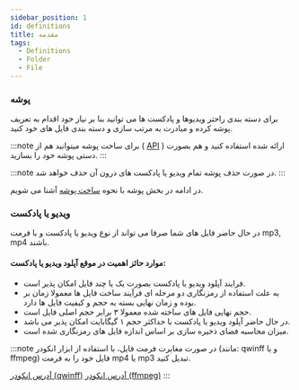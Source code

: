 ```yaml
---
sidebar_position: 1
id: definitions
title: مقدمه
tags:
  - Definitions
  - Folder
  - File
---
```


### پوشه

برای دسته بندی راحتر ویدیوها و پادکست ها می توانید بنا بر نیاز خود اقدام به تعریف پوشه کرده و مبادرت به مرتب سازی و دسته
بندی فایل های خود کنید.

:::note
برای ساخت پوشه میتوانید هم از  (
[API](../../../developers/bucket/create)
) ارائه شده استفاده کنید و هم بصورت دستی پوشه خود را بسازید.
:::

:::note
در صورت حذف پوشه تمام ویدیو یا پادکست های درون آن حذف خواهد شد.
:::

در ادامه در بخش پوشه با نحوه
[ساخت پوشه](./bucket#ساخت)
آشنا می شویم.

### ویدیو یا پادکست

در حال حاضر فایل های شما صرفا می تواند از نوع ویدیو یا پادکست و با فرمت mp3, mp4 باشند.

#### موارد حائز اهمیت در موقع آپلود ویدیو یا پادکست:

* فرایند آپلود ویدیو یا پادکست بصورت یک یا چند فایل امکان پذیر است.
* به علت استفاده از رمزنگاری دو مرحله ای فرآیند ساخت فایل ها معمولا زمان بر بوده و زمان نهایی بسته به حجم و کیفیت فایل
  ها دارد.
* حجم نهایی فایل های ساخته شده معمولا ۳ برابر حجم اصلی فایل است.
* در حال حاضر آپلود ویدیو یا پادکست با حداکثر حجم ۱ گیگابایت امکان پذیر می باشد.
* میزان محاسبه فضای ذخیره سازی بر اساس اندازه فایل های رمزنگاری شده است.

:::note
در صورت مغایرت فرمت فایل، با استفاده از ابزار انکودر (مانند: qwinff و یا ffmpeg) فایل خود را به فرمت mp4 یا mp3 تبدیل
کنید.

[آدرس انکودر (qwinff)](https://qwinff.github.io/downloads.html)
[آدرس انکودر (ffmpeg)](https://ffmpeg.org/download.html)
:::